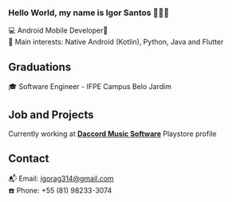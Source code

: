 ### Hello World, my name is Igor Santos 👩‍💻👋
 
 💻  Android Mobile Developer📱<br/>
 📌  Main interests: Native Android (Kotlin), Python, Java and Flutter <br/>
 
## Graduations
 🎓  Software Engineer - IFPE Campus Belo Jardim <br/> 
 
## Job and Projects

Currently working at [**Daccord Music Software**](https://www.daccord.com.br)
Playstore profile 
 
## Contact
 📬  Email: igorag314@gmail.com <br/> 
 ☎️  Phone: +55 (81) 98233-3074 <br/> 





